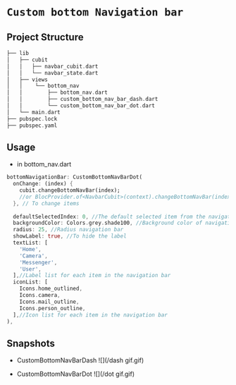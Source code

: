 # **`Custom bottom Navigation bar`**


## Project Structure
```dart 
├── lib
│   ├── cubit
│   │   ├── navbar_cubit.dart
│   │   └── navbar_state.dart
│   ├── views
│   │    └── bottom_nav
│   │		 ├── bottom_nav.dart
│   │		 ├── custom_bottom_nav_bar_dash.dart
│	│		 └── custom_bottom_nav_bar_dot.dart
│   └── main.dart
├── pubspec.lock
├── pubspec.yaml
```

## Usage

- in bottom_nav.dart
```dart
bottomNavigationBar: CustomBottomNavBarDot(
  onChange: (index) {
	cubit.changeBottomNavBar(index);
	//or BlocProvider.of<NavbarCubit>(context).changeBottomNavBar(index);
  }, // To change items
  
  defaultSelectedIndex: 0, //The default selected item from the navigation bar
  backgroundColor: Colors.grey.shade100, //Background color of navigation bar
  radius: 25, //Radius navigation bar 
  showLabel: true, //To hide the label
  textList: [
	'Home',
	'Camera',
	'Messenger',
	'User',
  ],//Label list for each item in the navigation bar
  iconList: [
	Icons.home_outlined,
	Icons.camera,
	Icons.mail_outline,
	Icons.person_outline,
  ],//Icon list for each item in the navigation bar
),
```


## Snapshots

- CustomBottomNavBarDash
![](/dash gif.gif)

- CustomBottomNavBarDot
![](/dot gif.gif)
